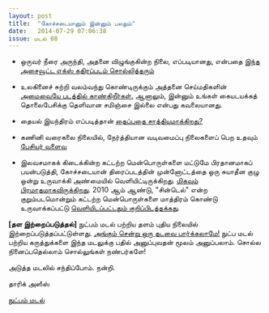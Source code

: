 ```yaml
---
layout: post
title:  "கோச்சடையானும் இன்னும் பலதும்"
date:   2014-07-29 07:06:38
issue: மடல் 08
---
```



- ஒருவர் நீரை அருந்தி, அதனை விழுங்குகின்ற நிலை, எப்படியானது, என்பதை [இந்த அசைவூட்ட எக்ஸ் கதிரப்படம் சொல்லித்தரும்](https://vine.co/v/hYdvIAaOY1d)

- உலகினைச் சுற்றி வலம்வந்து கொண்டிருக்கும் அத்தனை செய்மதிகளின் [அமைவையே படத்தில் காண்கிறீர்கள்.](https://pbs.twimg.com/media/BmH3UFuIIAAzyw-.jpg) ஆனாலும், இன்னும் உங்கள் கையடயக்கத் தொலைபேசிக்கு தெளிவான சமிஞ்சை இல்லை என்பது கவலையானது.

- தையல் இயந்திரம் எப்படித்தான் [தைப்பதை சாத்தியமாக்கிறது?](http://38.media.tumblr.com/f5dd713d7dc135cd87ad66c8a211d778/tumblr_n47t7oUz3g1rhavdko1_500.gif)

- கணினி வரைகலை நிலையில், நேர்த்தியான வடிவமைப்பு நிலைகளைப் பெற உதவும் [பேசியர் வளைவு](http://www.puthunutpam.com/maths/bezier-curve/#axzz38D7Hrt00)

- இலவசமாகக் கிடைக்கின்ற கட்டற்ற மென்பொருள்களை மட்டுமே பிரதானமாகப் பயன்படுத்தி, கோச்சடையான் திரைப்படத்தின் முன்னோட்டத்தை ஒரு சுயாதீன குழு ஒன்று உருவாக்கி அண்மையில் வெளியிட்டிருக்கிறது. [மிகவும் பிரமாதமாகவிருக்கிறது](https://www.youtube.com/watch?v=Ni3rkBYHulU). 2010 ஆம் ஆண்டு, "சின்டெல்" என்ற குறும்படமொன்றும் கட்டற்ற மென்பொருள்களை மாத்திரம் கொண்டு உருவாக்கப்பட்டு [வெளியிடப்பட்டதும் குறிப்பிடத்தக்கது](https://www.youtube.com/watch?v=eRsGyueVLvQ).

**[தள இற்றைப்படுத்தல்]** நுட்பம் மடல் பற்றிய தளம் புதிய நிலையில் இற்றைப்படுத்தப்பட்டுள்ளது. [அங்கும் சென்று ஒரு தடவை பார்க்கலாமே!](http://nutpam.org/) நுட்ப மடல் பற்றிய கருத்துக்களை இந்த மடலுக்கு பதில் அனுப்புவதன் மூலம் அனுப்பலாம். சொல்ல நினைப்பதெல்லாம் சொல்லுங்கள் நண்பர்களே!

அடுத்த மடலில் சந்திப்போம். நன்றி.

தாரிக் அஸீஸ்

[நுட்பம் மடல்](http://nutpam.org)
